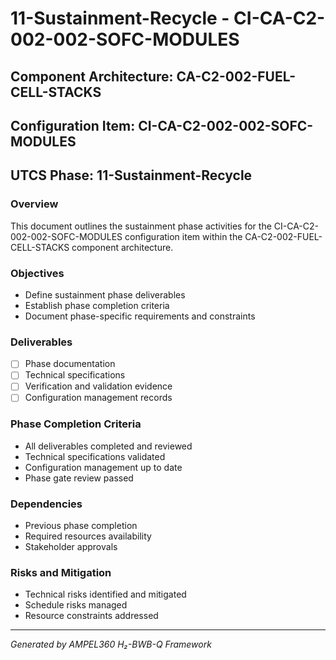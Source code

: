 # 11-Sustainment-Recycle - CI-CA-C2-002-002-SOFC-MODULES

## Component Architecture: CA-C2-002-FUEL-CELL-STACKS
## Configuration Item: CI-CA-C2-002-002-SOFC-MODULES
## UTCS Phase: 11-Sustainment-Recycle

### Overview
This document outlines the sustainment phase activities for the CI-CA-C2-002-002-SOFC-MODULES configuration item within the CA-C2-002-FUEL-CELL-STACKS component architecture.

### Objectives
- Define sustainment phase deliverables
- Establish phase completion criteria
- Document phase-specific requirements and constraints

### Deliverables
- [ ] Phase documentation
- [ ] Technical specifications
- [ ] Verification and validation evidence
- [ ] Configuration management records

### Phase Completion Criteria
- All deliverables completed and reviewed
- Technical specifications validated
- Configuration management up to date
- Phase gate review passed

### Dependencies
- Previous phase completion
- Required resources availability
- Stakeholder approvals

### Risks and Mitigation
- Technical risks identified and mitigated
- Schedule risks managed
- Resource constraints addressed

---
*Generated by AMPEL360 H₂-BWB-Q Framework*
